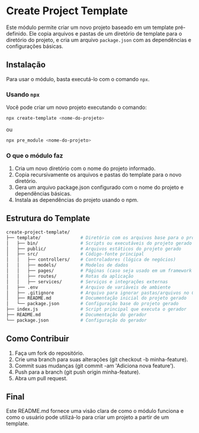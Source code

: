 # Create Project Template

Este módulo permite criar um novo projeto baseado em um template pré-definido. Ele copia arquivos e pastas de um diretório de template para o diretório do projeto, e cria um arquivo `package.json` com as dependências e configurações básicas.

## Instalação

Para usar o módulo, basta executá-lo com o comando `npx`.

### Usando `npx`

Você pode criar um novo projeto executando o comando:

```bash
npx create-template <nome-do-projeto>
```
ou
```bash
npx pre_module <nome-do-projeto>
```
### O que o módulo faz

1.  Cria um novo diretório com o nome do projeto informado.
2. Copia recursivamente os arquivos e pastas do template para o novo diretório.
3. Gera um arquivo package.json configurado com o nome do projeto e dependências básicas.
4. Instala as dependências do projeto usando o npm.


## Estrutura do Template

```bash
create-project-template/
├── template/               # Diretório com os arquivos base para o projeto gerado
│   ├── bin/                # Scripts ou executáveis do projeto gerado
│   ├── public/             # Arquivos estáticos do projeto gerado
│   ├── src/                # Código-fonte principal
│   │   ├── controllers/    # Controladores (lógica de negócios)
│   │   ├── models/         # Modelos de dados
│   │   ├── pages/          # Páginas (caso seja usado em um framework como Next.js)
│   │   ├── routes/         # Rotas da aplicação
│   │   ├── services/       # Serviços e integrações externas
│   ├── .env                # Arquivo de variáveis de ambiente
│   ├── .gitignore          # Arquivo para ignorar pastas/arquivos no Git
│   ├── README.md           # Documentação inicial do projeto gerado
│   └── package.json        # Configuração base do projeto gerado
├── index.js                # Script principal que executa o gerador
├── README.md               # Documentação do gerador
└── package.json            # Configuração do gerador
```

## Como Contribuir
1. Faça um fork do repositório.
2. Crie uma branch para suas alterações (git checkout -b minha-feature).
3. Commit suas mudanças (git commit -am 'Adiciona nova feature').
4. Push para a branch (git push origin minha-feature).
5. Abra um pull request.

## Final
Este README.md fornece uma visão clara de como o módulo funciona e como o usuário pode utilizá-lo para criar um projeto a partir de um template.